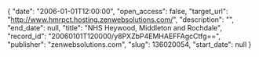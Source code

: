 {
  "date": "2006-01-01T12:00:00", 
  "open_access": false, 
  "target_url": "http://www.hmrpct.hosting.zenwebsolutions.com/", 
  "description": "", 
  "end_date": null, 
  "title": "NHS Heywood, Middleton and Rochdale", 
  "record_id": "20060101T120000/y8PXZbP4EMHAEFFAgcCtfg==", 
  "publisher": "zenwebsolutions.com", 
  "slug": 136020054, 
  "start_date": null
}

